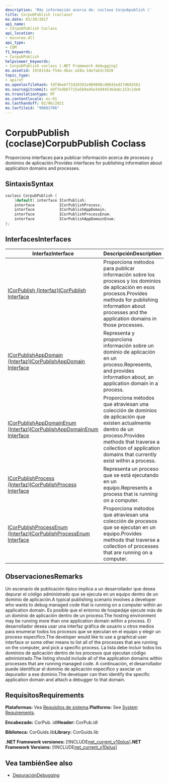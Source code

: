 ```yaml
---
description: 'Más información acerca de: coclase Corpubpublish ('
title: CorpubPublish (coclase)
ms.date: 03/30/2017
api_name:
- CorpubPublish Coclass
api_location:
- mscoree.dll
api_type:
- COM
f1_keywords:
- CorpubPublish
helpviewer_keywords:
- CorpubPublish coclass [.NET Framework debugging]
ms.assetid: 191015da-f54a-4bac-a28a-1de7ab3c3428
topic_type:
- apiref
ms.openlocfilehash: fdf4be6ff2d20391e989998cd0045ed27d602561
ms.sourcegitcommit: ddf7edb67715a5b9a45e3dd44536dabc153c1de0
ms.translationtype: MT
ms.contentlocale: es-ES
ms.lasthandoff: 02/06/2021
ms.locfileid: "99661706"
---
```

# <a name="corpubpublish-coclass"></a><span data-ttu-id="44e0b-103">CorpubPublish (coclase)</span><span class="sxs-lookup"><span data-stu-id="44e0b-103">CorpubPublish Coclass</span></span>

<span data-ttu-id="44e0b-104">Proporciona interfaces para publicar información acerca de procesos y dominios de aplicación.</span><span class="sxs-lookup"><span data-stu-id="44e0b-104">Provides interfaces for publishing information about application domains and processes.</span></span>  
  
## <a name="syntax"></a><span data-ttu-id="44e0b-105">Sintaxis</span><span class="sxs-lookup"><span data-stu-id="44e0b-105">Syntax</span></span>  
  
```cpp  
coclass CorpubPublish {  
    [default] interface ICorPublish;  
    interface           ICorPublishProcess;  
    interface           ICorPublishAppDomain;  
    interface           ICorPublishProcessEnum;  
    interface           ICorPublishAppDomainEnum;  
};  
```  
  
## <a name="interfaces"></a><span data-ttu-id="44e0b-106">Interfaces</span><span class="sxs-lookup"><span data-stu-id="44e0b-106">Interfaces</span></span>  
  
|<span data-ttu-id="44e0b-107">Interfaz</span><span class="sxs-lookup"><span data-stu-id="44e0b-107">Interface</span></span>|<span data-ttu-id="44e0b-108">Descripción</span><span class="sxs-lookup"><span data-stu-id="44e0b-108">Description</span></span>|  
|---------------|-----------------|  
|[<span data-ttu-id="44e0b-109">ICorPublish (Interfaz)</span><span class="sxs-lookup"><span data-stu-id="44e0b-109">ICorPublish Interface</span></span>](icorpublish-interface.md)|<span data-ttu-id="44e0b-110">Proporciona métodos para publicar información sobre los procesos y los dominios de aplicación en esos procesos.</span><span class="sxs-lookup"><span data-stu-id="44e0b-110">Provides methods for publishing information about processes and the application domains in those processes.</span></span>|  
|[<span data-ttu-id="44e0b-111">ICorPublishAppDomain (Interfaz)</span><span class="sxs-lookup"><span data-stu-id="44e0b-111">ICorPublishAppDomain Interface</span></span>](icorpublishappdomain-interface.md)|<span data-ttu-id="44e0b-112">Representa y proporciona información sobre un dominio de aplicación en un proceso.</span><span class="sxs-lookup"><span data-stu-id="44e0b-112">Represents, and provides information about, an application domain in a process.</span></span>|  
|[<span data-ttu-id="44e0b-113">ICorPublishAppDomainEnum (Interfaz)</span><span class="sxs-lookup"><span data-stu-id="44e0b-113">ICorPublishAppDomainEnum Interface</span></span>](icorpublishappdomainenum-interface.md)|<span data-ttu-id="44e0b-114">Proporciona métodos que atraviesan una colección de dominios de aplicación que existen actualmente dentro de un proceso.</span><span class="sxs-lookup"><span data-stu-id="44e0b-114">Provides methods that traverse a collection of application domains that currently exist within a process.</span></span>|  
|[<span data-ttu-id="44e0b-115">ICorPublishProcess (Interfaz)</span><span class="sxs-lookup"><span data-stu-id="44e0b-115">ICorPublishProcess Interface</span></span>](icorpublishprocess-interface.md)|<span data-ttu-id="44e0b-116">Representa un proceso que se está ejecutando en un equipo.</span><span class="sxs-lookup"><span data-stu-id="44e0b-116">Represents a process that is running on a computer.</span></span>|  
|[<span data-ttu-id="44e0b-117">ICorPublishProcessEnum (Interfaz)</span><span class="sxs-lookup"><span data-stu-id="44e0b-117">ICorPublishProcessEnum Interface</span></span>](icorpublishprocessenum-interface.md)|<span data-ttu-id="44e0b-118">Proporciona métodos que atraviesan una colección de procesos que se ejecutan en un equipo.</span><span class="sxs-lookup"><span data-stu-id="44e0b-118">Provides methods that traverse a collection of processes that are running on a computer.</span></span>|  
  
## <a name="remarks"></a><span data-ttu-id="44e0b-119">Observaciones</span><span class="sxs-lookup"><span data-stu-id="44e0b-119">Remarks</span></span>  

 <span data-ttu-id="44e0b-120">Un escenario de publicación típico implica a un desarrollador que desea depurar el código administrado que se ejecuta en un equipo dentro de un dominio de aplicación.</span><span class="sxs-lookup"><span data-stu-id="44e0b-120">A typical publishing scenario involves a developer who wants to debug managed code that is running on a computer within an application domain.</span></span> <span data-ttu-id="44e0b-121">Es posible que el entorno de hospedaje ejecute más de un dominio de aplicación dentro de un proceso.</span><span class="sxs-lookup"><span data-stu-id="44e0b-121">The hosting environment may be running more than one application domain within a process.</span></span> <span data-ttu-id="44e0b-122">El desarrollador desea usar una interfaz gráfica de usuario u otros medios para enumerar todos los procesos que se ejecutan en el equipo y elegir un proceso específico.</span><span class="sxs-lookup"><span data-stu-id="44e0b-122">The developer would like to use a graphical user interface or some other means to list all of the processes that are running on the computer, and pick a specific process.</span></span> <span data-ttu-id="44e0b-123">La lista debe incluir todos los dominios de aplicación dentro de los procesos que ejecutan código administrado.</span><span class="sxs-lookup"><span data-stu-id="44e0b-123">The listing should include all of the application domains within processes that are running managed code.</span></span> <span data-ttu-id="44e0b-124">A continuación, el desarrollador puede identificar el dominio de aplicación específico y asociar un depurador a ese dominio.</span><span class="sxs-lookup"><span data-stu-id="44e0b-124">The developer can then identify the specific application domain and attach a debugger to that domain.</span></span>  
  
## <a name="requirements"></a><span data-ttu-id="44e0b-125">Requisitos</span><span class="sxs-lookup"><span data-stu-id="44e0b-125">Requirements</span></span>  

 <span data-ttu-id="44e0b-126">**Plataformas:** Vea [Requisitos de sistema](../../get-started/system-requirements.md).</span><span class="sxs-lookup"><span data-stu-id="44e0b-126">**Platforms:** See [System Requirements](../../get-started/system-requirements.md).</span></span>  
  
 <span data-ttu-id="44e0b-127">**Encabezado:** CorPub. idl</span><span class="sxs-lookup"><span data-stu-id="44e0b-127">**Header:** CorPub.idl</span></span>  
  
 <span data-ttu-id="44e0b-128">**Biblioteca:** CorGuids.lib</span><span class="sxs-lookup"><span data-stu-id="44e0b-128">**Library:** CorGuids.lib</span></span>  
  
 <span data-ttu-id="44e0b-129">**.NET Framework versiones:**  [!INCLUDE[net_current_v10plus](../../../../includes/net-current-v10plus-md.md)]</span><span class="sxs-lookup"><span data-stu-id="44e0b-129">**.NET Framework Versions:**  [!INCLUDE[net_current_v10plus](../../../../includes/net-current-v10plus-md.md)]</span></span>  
  
## <a name="see-also"></a><span data-ttu-id="44e0b-130">Vea también</span><span class="sxs-lookup"><span data-stu-id="44e0b-130">See also</span></span>

- [<span data-ttu-id="44e0b-131">Depuración</span><span class="sxs-lookup"><span data-stu-id="44e0b-131">Debugging</span></span>](index.md)
